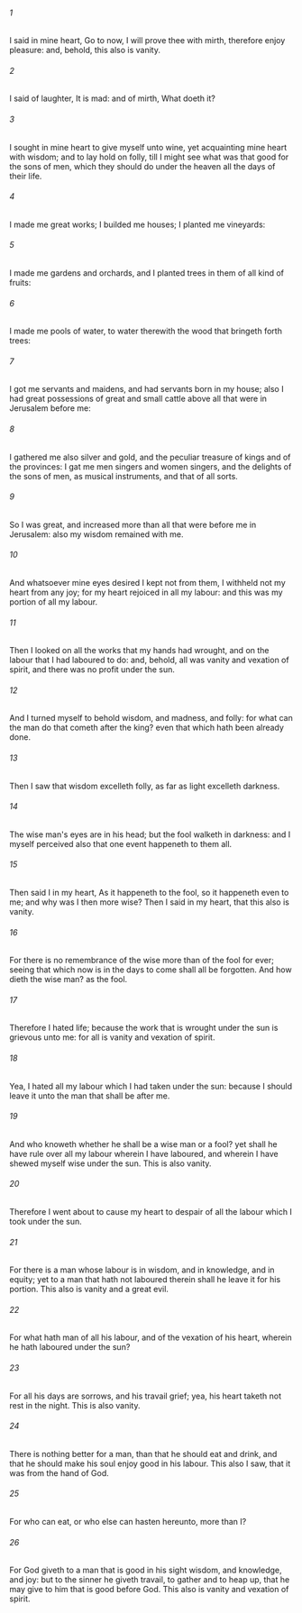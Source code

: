 ###### 1
I said in mine heart, Go to now, I will prove thee with mirth, therefore enjoy pleasure: and, behold, this also is vanity.

###### 2
I said of laughter, It is mad: and of mirth, What doeth it?

###### 3
I sought in mine heart to give myself unto wine, yet acquainting mine heart with wisdom; and to lay hold on folly, till I might see what was that good for the sons of men, which they should do under the heaven all the days of their life.

###### 4
I made me great works; I builded me houses; I planted me vineyards:

###### 5
I made me gardens and orchards, and I planted trees in them of all kind of fruits:

###### 6
I made me pools of water, to water therewith the wood that bringeth forth trees:

###### 7
I got me servants and maidens, and had servants born in my house; also I had great possessions of great and small cattle above all that were in Jerusalem before me:

###### 8
I gathered me also silver and gold, and the peculiar treasure of kings and of the provinces: I gat me men singers and women singers, and the delights of the sons of men, as musical instruments, and that of all sorts.

###### 9
So I was great, and increased more than all that were before me in Jerusalem: also my wisdom remained with me.

###### 10
And whatsoever mine eyes desired I kept not from them, I withheld not my heart from any joy; for my heart rejoiced in all my labour: and this was my portion of all my labour.

###### 11
Then I looked on all the works that my hands had wrought, and on the labour that I had laboured to do: and, behold, all was vanity and vexation of spirit, and there was no profit under the sun.

###### 12
And I turned myself to behold wisdom, and madness, and folly: for what can the man do that cometh after the king? even that which hath been already done.

###### 13
Then I saw that wisdom excelleth folly, as far as light excelleth darkness.

###### 14
The wise man's eyes are in his head; but the fool walketh in darkness: and I myself perceived also that one event happeneth to them all.

###### 15
Then said I in my heart, As it happeneth to the fool, so it happeneth even to me; and why was I then more wise? Then I said in my heart, that this also is vanity.

###### 16
For there is no remembrance of the wise more than of the fool for ever; seeing that which now is in the days to come shall all be forgotten. And how dieth the wise man? as the fool.

###### 17
Therefore I hated life; because the work that is wrought under the sun is grievous unto me: for all is vanity and vexation of spirit.

###### 18
Yea, I hated all my labour which I had taken under the sun: because I should leave it unto the man that shall be after me.

###### 19
And who knoweth whether he shall be a wise man or a fool? yet shall he have rule over all my labour wherein I have laboured, and wherein I have shewed myself wise under the sun. This is also vanity.

###### 20
Therefore I went about to cause my heart to despair of all the labour which I took under the sun.

###### 21
For there is a man whose labour is in wisdom, and in knowledge, and in equity; yet to a man that hath not laboured therein shall he leave it for his portion. This also is vanity and a great evil.

###### 22
For what hath man of all his labour, and of the vexation of his heart, wherein he hath laboured under the sun?

###### 23
For all his days are sorrows, and his travail grief; yea, his heart taketh not rest in the night. This is also vanity.

###### 24
There is nothing better for a man, than that he should eat and drink, and that he should make his soul enjoy good in his labour. This also I saw, that it was from the hand of God.

###### 25
For who can eat, or who else can hasten hereunto, more than I?

###### 26
For God giveth to a man that is good in his sight wisdom, and knowledge, and joy: but to the sinner he giveth travail, to gather and to heap up, that he may give to him that is good before God. This also is vanity and vexation of spirit.

